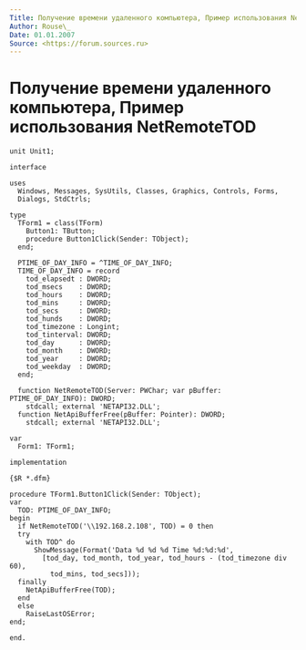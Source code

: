 ```yaml
---
Title: Получение времени удаленного компьютера, Пример использования NetRemoteTOD
Author: Rouse\_
Date: 01.01.2007
Source: <https://forum.sources.ru>
---
```



Получение времени удаленного компьютера, Пример использования NetRemoteTOD
==========================================================================

    unit Unit1;
     
    interface
     
    uses
      Windows, Messages, SysUtils, Classes, Graphics, Controls, Forms,
      Dialogs, StdCtrls;
     
    type
      TForm1 = class(TForm)
        Button1: TButton;
        procedure Button1Click(Sender: TObject);
      end;
     
      PTIME_OF_DAY_INFO = ^TIME_OF_DAY_INFO; 
      TIME_OF_DAY_INFO = record
        tod_elapsedt : DWORD;
        tod_msecs    : DWORD;
        tod_hours    : DWORD;
        tod_mins     : DWORD;
        tod_secs     : DWORD;
        tod_hunds    : DWORD;
        tod_timezone : Longint;
        tod_tinterval: DWORD;
        tod_day      : DWORD;
        tod_month    : DWORD;
        tod_year     : DWORD;
        tod_weekday  : DWORD;
      end;
     
      function NetRemoteTOD(Server: PWChar; var pBuffer: PTIME_OF_DAY_INFO): DWORD;
        stdcall; external 'NETAPI32.DLL';
      function NetApiBufferFree(pBuffer: Pointer): DWORD;
        stdcall; external 'NETAPI32.DLL';
     
    var
      Form1: TForm1;
     
    implementation
     
    {$R *.dfm}
     
    procedure TForm1.Button1Click(Sender: TObject);
    var
      TOD: PTIME_OF_DAY_INFO;
    begin
      if NetRemoteTOD('\\192.168.2.108', TOD) = 0 then
      try
        with TOD^ do
          ShowMessage(Format('Data %d %d %d Time %d:%d:%d',
            [tod_day, tod_month, tod_year, tod_hours - (tod_timezone div 60),
              tod_mins, tod_secs]));
      finally
        NetApiBufferFree(TOD);
      end
      else
        RaiseLastOSError;
    end;
     
    end.
